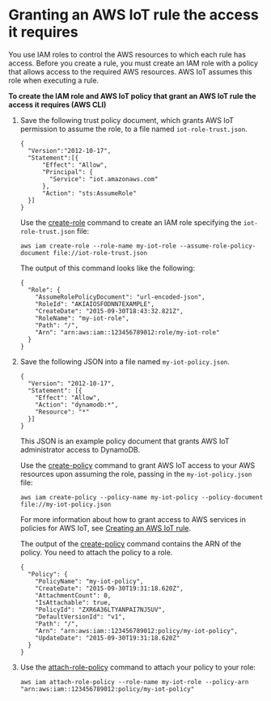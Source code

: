 # Granting an AWS IoT rule the access it requires<a name="iot-create-role"></a>

You use IAM roles to control the AWS resources to which each rule has access\. Before you create a rule, you must create an IAM role with a policy that allows access to the required AWS resources\. AWS IoT assumes this role when executing a rule\.

**To create the IAM role and AWS IoT policy that grant an AWS IoT rule the access it requires \(AWS CLI\)**

1. Save the following trust policy document, which grants AWS IoT permission to assume the role, to a file named `iot-role-trust.json`\.

   ```
   {
     "Version":"2012-10-17",
     "Statement":[{
         "Effect": "Allow",
         "Principal": {
           "Service": "iot.amazonaws.com"
         },
         "Action": "sts:AssumeRole"
     }]
   }
   ```

   Use the [create\-role](https://docs.aws.amazon.com/cli/latest/reference/iam/create-role.html) command to create an IAM role specifying the `iot-role-trust.json` file:

   ```
   aws iam create-role --role-name my-iot-role --assume-role-policy-document file://iot-role-trust.json
   ```

   The output of this command looks like the following:

   ```
   {
     "Role": {
       "AssumeRolePolicyDocument": "url-encoded-json",
       "RoleId": "AKIAIOSFODNN7EXAMPLE",
       "CreateDate": "2015-09-30T18:43:32.821Z",
       "RoleName": "my-iot-role",
       "Path": "/",
       "Arn": "arn:aws:iam::123456789012:role/my-iot-role"
     }
   }
   ```

1. Save the following JSON into a file named `my-iot-policy.json`\.

   ```
   {
     "Version": "2012-10-17",
     "Statement": [{
       "Effect": "Allow",
       "Action": "dynamodb:*",
       "Resource": "*"
     }]
   }
   ```

   This JSON is an example policy document that grants AWS IoT administrator access to DynamoDB\.

   Use the [create\-policy](https://docs.aws.amazon.com/cli/latest/reference/iam/create-policy.html) command to grant AWS IoT access to your AWS resources upon assuming the role, passing in the `my-iot-policy.json` file:

   ```
   aws iam create-policy --policy-name my-iot-policy --policy-document file://my-iot-policy.json
   ```

   For more information about how to grant access to AWS services in policies for AWS IoT, see [Creating an AWS IoT rule](iot-create-rule.md)\.

   The output of the [create\-policy](https://docs.aws.amazon.com/cli/latest/reference/iam/create-policy.html) command contains the ARN of the policy\. You need to attach the policy to a role\.

   ```
   {
     "Policy": {
       "PolicyName": "my-iot-policy",
       "CreateDate": "2015-09-30T19:31:18.620Z",
       "AttachmentCount": 0,
       "IsAttachable": true,
       "PolicyId": "ZXR6A36LTYANPAI7NJ5UV",
       "DefaultVersionId": "v1",
       "Path": "/",
       "Arn": "arn:aws:iam::123456789012:policy/my-iot-policy",
       "UpdateDate": "2015-09-30T19:31:18.620Z"
     }
   }
   ```

1. Use the [attach\-role\-policy](https://docs.aws.amazon.com/cli/latest/reference/iam/attach-role-policy.html) command to attach your policy to your role:

   ```
   aws iam attach-role-policy --role-name my-iot-role --policy-arn "arn:aws:iam::123456789012:policy/my-iot-policy"
   ```